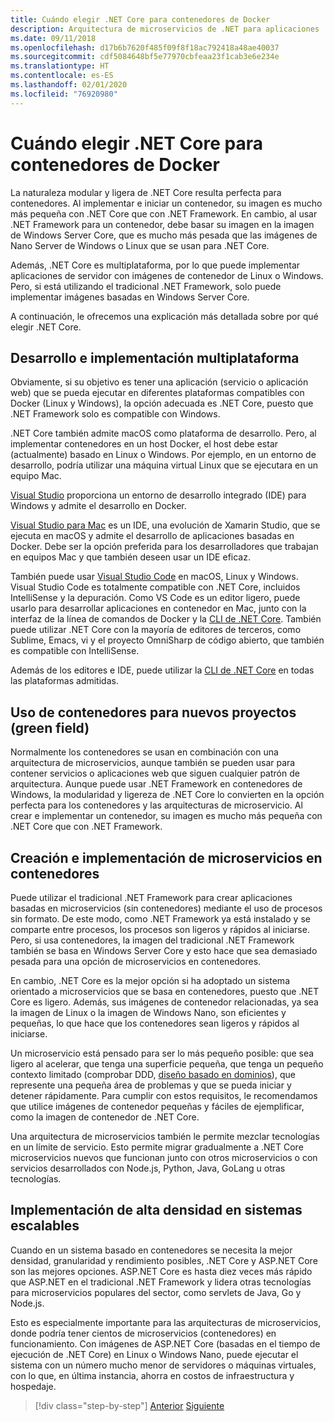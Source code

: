 ```yaml
---
title: Cuándo elegir .NET Core para contenedores de Docker
description: Arquitectura de microservicios de .NET para aplicaciones .NET en contenedor | Cuándo elegir .NET Core para contenedores de Docker
ms.date: 09/11/2018
ms.openlocfilehash: d17b6b7620f485f09f8f18ac792418a48ae40037
ms.sourcegitcommit: cdf5084648bf5e77970cbfeaa23f1cab3e6e234e
ms.translationtype: HT
ms.contentlocale: es-ES
ms.lasthandoff: 02/01/2020
ms.locfileid: "76920980"
---
```

# <a name="when-to-choose-net-core-for-docker-containers"></a>Cuándo elegir .NET Core para contenedores de Docker

La naturaleza modular y ligera de .NET Core resulta perfecta para contenedores. Al implementar e iniciar un contenedor, su imagen es mucho más pequeña con .NET Core que con .NET Framework. En cambio, al usar .NET Framework para un contenedor, debe basar su imagen en la imagen de Windows Server Core, que es mucho más pesada que las imágenes de Nano Server de Windows o Linux que se usan para .NET Core.

Además, .NET Core es multiplataforma, por lo que puede implementar aplicaciones de servidor con imágenes de contenedor de Linux o Windows. Pero, si está utilizando el tradicional .NET Framework, solo puede implementar imágenes basadas en Windows Server Core.

A continuación, le ofrecemos una explicación más detallada sobre por qué elegir .NET Core.

## <a name="developing-and-deploying-cross-platform"></a>Desarrollo e implementación multiplataforma

Obviamente, si su objetivo es tener una aplicación (servicio o aplicación web) que se pueda ejecutar en diferentes plataformas compatibles con Docker (Linux y Windows), la opción adecuada es .NET Core, puesto que .NET Framework solo es compatible con Windows.

.NET Core también admite macOS como plataforma de desarrollo. Pero, al implementar contenedores en un host Docker, el host debe estar (actualmente) basado en Linux o Windows. Por ejemplo, en un entorno de desarrollo, podría utilizar una máquina virtual Linux que se ejecutara en un equipo Mac.

[Visual Studio](https://www.visualstudio.com/vs/) proporciona un entorno de desarrollo integrado (IDE) para Windows y admite el desarrollo en Docker.

[Visual Studio para Mac](https://www.visualstudio.com/vs/visual-studio-mac/) es un IDE, una evolución de Xamarin Studio, que se ejecuta en macOS y admite el desarrollo de aplicaciones basadas en Docker. Debe ser la opción preferida para los desarrolladores que trabajan en equipos Mac y que también deseen usar un IDE eficaz.

También puede usar [Visual Studio Code](https://code.visualstudio.com/) en macOS, Linux y Windows. Visual Studio Code es totalmente compatible con .NET Core, incluidos IntelliSense y la depuración. Como VS Code es un editor ligero, puede usarlo para desarrollar aplicaciones en contenedor en Mac, junto con la interfaz de la línea de comandos de Docker y la [CLI de .NET Core](../../../core/tools/index.md). También puede utilizar .NET Core con la mayoría de editores de terceros, como Sublime, Emacs, vi y el proyecto OmniSharp de código abierto, que también es compatible con IntelliSense.

Además de los editores e IDE, puede utilizar la [CLI de .NET Core](../../../core/tools/index.md) en todas las plataformas admitidas.

## <a name="using-containers-for-new-green-field-projects"></a>Uso de contenedores para nuevos proyectos (green field)

Normalmente los contenedores se usan en combinación con una arquitectura de microservicios, aunque también se pueden usar para contener servicios o aplicaciones web que siguen cualquier patrón de arquitectura. Aunque puede usar .NET Framework en contenedores de Windows, la modularidad y ligereza de .NET Core lo convierten en la opción perfecta para los contenedores y las arquitecturas de microservicio. Al crear e implementar un contenedor, su imagen es mucho más pequeña con .NET Core que con .NET Framework.

## <a name="creating-and-deploying-microservices-on-containers"></a>Creación e implementación de microservicios en contenedores

Puede utilizar el tradicional .NET Framework para crear aplicaciones basadas en microservicios (sin contenedores) mediante el uso de procesos sin formato. De este modo, como .NET Framework ya está instalado y se comparte entre procesos, los procesos son ligeros y rápidos al iniciarse. Pero, si usa contenedores, la imagen del tradicional .NET Framework también se basa en Windows Server Core y esto hace que sea demasiado pesada para una opción de microservicios en contenedores.

En cambio, .NET Core es la mejor opción si ha adoptado un sistema orientado a microservicios que se basa en contenedores, puesto que .NET Core es ligero. Además, sus imágenes de contenedor relacionadas, ya sea la imagen de Linux o la imagen de Windows Nano, son eficientes y pequeñas, lo que hace que los contenedores sean ligeros y rápidos al iniciarse.

Un microservicio está pensado para ser lo más pequeño posible: que sea ligero al acelerar, que tenga una superficie pequeña, que tenga un pequeño contexto limitado (comprobar DDD, [diseño basado en dominios](https://en.wikipedia.org/wiki/Domain-driven_design)), que represente una pequeña área de problemas y que se pueda iniciar y detener rápidamente. Para cumplir con estos requisitos, le recomendamos que utilice imágenes de contenedor pequeñas y fáciles de ejemplificar, como la imagen de contenedor de .NET Core.

Una arquitectura de microservicios también le permite mezclar tecnologías en un límite de servicio. Esto permite migrar gradualmente a .NET Core microservicios nuevos que funcionan junto con otros microservicios o con servicios desarrollados con Node.js, Python, Java, GoLang u otras tecnologías.

## <a name="deploying-high-density-in-scalable-systems"></a>Implementación de alta densidad en sistemas escalables

Cuando en un sistema basado en contenedores se necesita la mejor densidad, granularidad y rendimiento posibles, .NET Core y ASP.NET Core son las mejores opciones. ASP.NET Core es hasta diez veces más rápido que ASP.NET en el tradicional .NET Framework y lidera otras tecnologías para microservicios populares del sector, como servlets de Java, Go y Node.js.

Esto es especialmente importante para las arquitecturas de microservicios, donde podría tener cientos de microservicios (contenedores) en funcionamiento. Con imágenes de ASP.NET Core (basadas en el tiempo de ejecución de .NET Core) en Linux o Windows Nano, puede ejecutar el sistema con un número mucho menor de servidores o máquinas virtuales, con lo que, en última instancia, ahorra en costos de infraestructura y hospedaje.

>[!div class="step-by-step"]
>[Anterior](general-guidance.md)
>[Siguiente](net-framework-container-scenarios.md)
